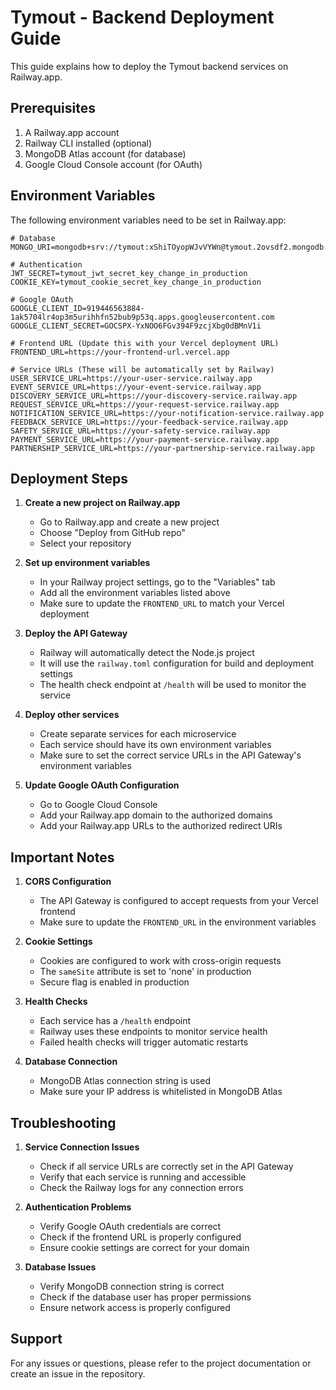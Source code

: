 # Tymout - Backend Deployment Guide

This guide explains how to deploy the Tymout backend services on Railway.app.

## Prerequisites

1. A Railway.app account
2. Railway CLI installed (optional)
3. MongoDB Atlas account (for database)
4. Google Cloud Console account (for OAuth)

## Environment Variables

The following environment variables need to be set in Railway.app:

```env
# Database
MONGO_URI=mongodb+srv://tymout:xShiTOyopWJvVYWn@tymout.2ovsdf2.mongodb.net/

# Authentication
JWT_SECRET=tymout_jwt_secret_key_change_in_production
COOKIE_KEY=tymout_cookie_secret_key_change_in_production

# Google OAuth
GOOGLE_CLIENT_ID=919446563884-1ak5704lr4op3m5urihhfn52bub9p53q.apps.googleusercontent.com
GOOGLE_CLIENT_SECRET=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

# Frontend URL (Update this with your Vercel deployment URL)
FRONTEND_URL=https://your-frontend-url.vercel.app

# Service URLs (These will be automatically set by Railway)
USER_SERVICE_URL=https://your-user-service.railway.app
EVENT_SERVICE_URL=https://your-event-service.railway.app
DISCOVERY_SERVICE_URL=https://your-discovery-service.railway.app
REQUEST_SERVICE_URL=https://your-request-service.railway.app
NOTIFICATION_SERVICE_URL=https://your-notification-service.railway.app
FEEDBACK_SERVICE_URL=https://your-feedback-service.railway.app
SAFETY_SERVICE_URL=https://your-safety-service.railway.app
PAYMENT_SERVICE_URL=https://your-payment-service.railway.app
PARTNERSHIP_SERVICE_URL=https://your-partnership-service.railway.app
```

## Deployment Steps

1. **Create a new project on Railway.app**
   - Go to Railway.app and create a new project
   - Choose "Deploy from GitHub repo"
   - Select your repository

2. **Set up environment variables**
   - In your Railway project settings, go to the "Variables" tab
   - Add all the environment variables listed above
   - Make sure to update the `FRONTEND_URL` to match your Vercel deployment

3. **Deploy the API Gateway**
   - Railway will automatically detect the Node.js project
   - It will use the `railway.toml` configuration for build and deployment settings
   - The health check endpoint at `/health` will be used to monitor the service

4. **Deploy other services**
   - Create separate services for each microservice
   - Each service should have its own environment variables
   - Make sure to set the correct service URLs in the API Gateway's environment variables

5. **Update Google OAuth Configuration**
   - Go to Google Cloud Console
   - Add your Railway.app domain to the authorized domains
   - Add your Railway.app URLs to the authorized redirect URIs

## Important Notes

1. **CORS Configuration**
   - The API Gateway is configured to accept requests from your Vercel frontend
   - Make sure to update the `FRONTEND_URL` in the environment variables

2. **Cookie Settings**
   - Cookies are configured to work with cross-origin requests
   - The `sameSite` attribute is set to 'none' in production
   - Secure flag is enabled in production

3. **Health Checks**
   - Each service has a `/health` endpoint
   - Railway uses these endpoints to monitor service health
   - Failed health checks will trigger automatic restarts

4. **Database Connection**
   - MongoDB Atlas connection string is used
   - Make sure your IP address is whitelisted in MongoDB Atlas

## Troubleshooting

1. **Service Connection Issues**
   - Check if all service URLs are correctly set in the API Gateway
   - Verify that each service is running and accessible
   - Check the Railway logs for any connection errors

2. **Authentication Problems**
   - Verify Google OAuth credentials are correct
   - Check if the frontend URL is properly configured
   - Ensure cookie settings are correct for your domain

3. **Database Issues**
   - Verify MongoDB connection string is correct
   - Check if the database user has proper permissions
   - Ensure network access is properly configured

## Support

For any issues or questions, please refer to the project documentation or create an issue in the repository. 